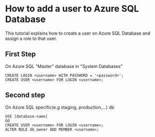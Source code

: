 # How to add a user to Azure SQL Database
This tutorial explains how to create a user on Azure SQL Database and assign a role to that user.

## First Step
On Azure SQL "Master" database in "System Databases"
```
CREATE LOGIN <username> WITH PASSWORD = '<password>';
CREATE USER <username> FOR LOGIN <username>;
```

## Second step
On Azure SQL specific(e.g staging, production,...) db
```
USE [database-name]
GO
CREATE USER <username> FOR LOGIN <username>;
ALTER ROLE db_owner ADD MEMBER <username>; 
```
